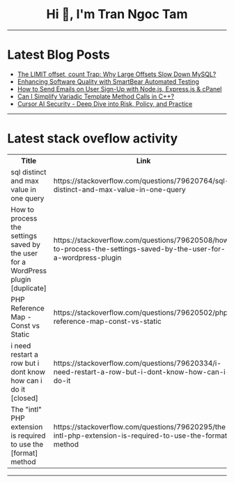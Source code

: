 <h1 align="center">Hi 👋, I'm Tran Ngoc Tam</h1>

---

# Latest Blog Posts 
<!-- BLOG-POST-LIST:START -->
- [The LIMIT offset, count Trap: Why Large Offsets Slow Down MySQL?](https://dev.to/chat2db/the-limit-offset-count-trap-why-large-offsets-slow-down-mysql-kg1)
- [Enhancing Software Quality with SmartBear Automated Testing](https://dev.to/testree/enhancing-software-quality-with-smartbear-automated-testing-48f)
- [How to Send Emails on User Sign-Up with Node.js, Express.js &amp; cPanel](https://dev.to/swapnil_ahmmedshishir_2d/how-to-send-emails-on-user-sign-up-with-nodejs-expressjs-cpanel-39hm)
- [Can I Simplify Variadic Template Method Calls in C++?](https://dev.to/generatecodedev/can-i-simplify-variadic-template-method-calls-in-c-50b7)
- [Cursor AI Security - Deep Dive into Risk, Policy, and Practice](https://dev.to/tawe/cursor-ai-security-deep-dive-into-risk-policy-and-practice-4epp)
<!-- BLOG-POST-LIST:END -->

---

# Latest stack oveflow activity
<table>
  <tr><th>Title</th><th>Link</th></tr>
  <!-- STACKOVERFLOW:START --><tr><td>sql distinct and max value in one query</td><td>https://stackoverflow.com/questions/79620764/sql-distinct-and-max-value-in-one-query</td></tr><tr><td>How to process the settings saved by the user for a WordPress plugin [duplicate]</td><td>https://stackoverflow.com/questions/79620508/how-to-process-the-settings-saved-by-the-user-for-a-wordpress-plugin</td></tr><tr><td>PHP Reference Map - Const vs Static</td><td>https://stackoverflow.com/questions/79620502/php-reference-map-const-vs-static</td></tr><tr><td>i need restart a row but i dont know how can i do it [closed]</td><td>https://stackoverflow.com/questions/79620334/i-need-restart-a-row-but-i-dont-know-how-can-i-do-it</td></tr><tr><td>The &quot;intl&quot; PHP extension is required to use the [format] method</td><td>https://stackoverflow.com/questions/79620295/the-intl-php-extension-is-required-to-use-the-format-method</td></tr><!-- STACKOVERFLOW:END -->
</table>

---


